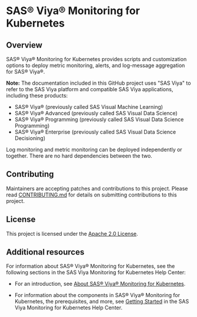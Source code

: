 # SAS® Viya® Monitoring for Kubernetes

## Overview

SAS® Viya® Monitoring for Kubernetes provides scripts and customization
options to deploy metric monitoring, alerts, and log-message aggregation for SAS® Viya®.

**Note:** The documentation included in this GitHub project uses "SAS Viya" to refer to the SAS Viya platform and compatible SAS Viya applications, including these products:
- SAS® Viya® (previously called SAS Visual Machine Learning)
- SAS® Viya® Advanced (previously called SAS Visual Data Science)
- SAS® Viya® Programming (previously called SAS Visual Data Science Programming)
- SAS® Viya® Enterprise (previously called SAS Visual Data Science Decisioning)

Log monitoring and metric monitoring can be deployed independently or together. There are no hard dependencies between the two.

## Contributing

Maintainers are accepting patches and contributions to this project.
Please read [CONTRIBUTING.md](CONTRIBUTING.md) for details on submitting contributions to this project.

## License

This project is licensed under the [Apache 2.0 License](LICENSE).

## Additional resources

For information about SAS® Viya® Monitoring for Kubernetes, see the following sections in the SAS Viya Monitoring for Kubernetes Help Center:

- For an introduction, see [About SAS® Viya® Monitoring for Kubernetes](https://documentation.sas.com/?cdcId=obsrvcdc&cdcVersion=v_003&docsetId=obsrvdply&docsetTarget=n0bzfdp3bn6p4vn1lj9pm2hy8t0q.htm).

- For information about the components in SAS® Viya® Monitoring for Kubernetes, the prerequisites, and more, see [Getting Started](https://documentation.sas.com/?cdcId=obsrvcdc&cdcVersion=v_003&docsetId=obsrvdply&docsetTarget=n18d875xbudfken18v75gj7mopxq.htm) in the SAS Viya Monitoring for Kubernetes Help Center.
